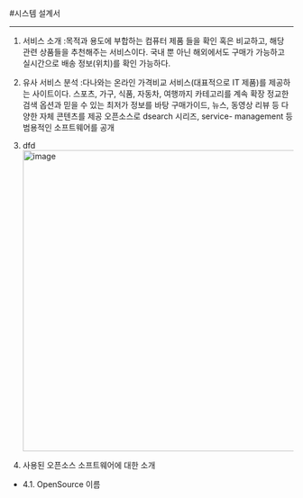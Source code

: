 #시스템 설계서
<hr>

1. 서비스 소개
   :목적과 용도에 부합하는 컴퓨터 제품 들을 확인 혹은 비교하고,
 해당 관련 상품들을 추천해주는 서비스이다. 국내 뿐 아닌 해외에서도 구매가 가능하고 
실시간으로 배송 정보(위치)를 확인 가능하다.
2. 유사 서비스 분석
    :다나와는 온라인 가격비교 서비스(대표적으로 IT 제품)를 
제공하는 사이트이다.
스포츠, 가구, 식품, 자동차, 여행까지 카테고리를 계속 확장 
정교한 검색 옵션과 믿을 수 있는 최저가 정보를 바탕
구매가이드, 뉴스, 동영상 리뷰 등 다양한 자체 콘텐츠를 제공
오픈소스로 dsearch 시리즈, service- management 등
범용적인 소프트웨어를 공개

3. dfd
   <img width="535" alt="image" src="https://user-images.githubusercontent.com/55376275/205005398-99a36dba-e664-4544-8e67-ef74246292f3.png">
4. 사용된 오픈소스 소프트웨어에 대한  소개

- 4.1. OpenSource 이름


